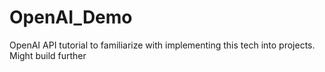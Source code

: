 # OpenAI_Demo
OpenAI API tutorial to familiarize with implementing this tech into projects. Might build further

